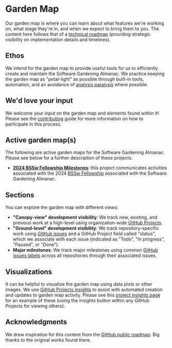 # Garden Map

Our garden map is where you can learn about what features we're working on, what stage they're in, and when we expect to bring them to you.
The content here follows that of a [technical roadmap](https://en.wikipedia.org/wiki/Technology_roadmap) (providing strategic visibility on implementation details and timelines).

## Ethos

We intend for the garden map to provide useful tools for us to efficiently create and maintain the Software Gardening Almanac.
We practice keeping the garden map as "petal-light" as possible through built-in tools, automation, and an avoidance of [analysis paralysis](https://en.wikipedia.org/wiki/Analysis_paralysis) where possible.

## We'd love your input

We welcome your input on the garden map and elements found within it!
Please see the [contributing](contributing.md) guide for more information on how to participate in this process.

## Active garden map(s)

The following are active garden maps for the Software Gardening Almanac.
Please see below for a further description of these projects.

<!-- vale alex.Gendered = NO -->

- [__2024 BSSw Fellowship Milestones__](https://github.com/orgs/software-gardening/projects/1): this project communicates activities associated with the 2024 [BSSw Fellowship](https://bssw.io/pages/bssw-fellowship-program) associated with the Software Gardening Almanac.

<!-- vale alex.Gendered = YES -->

## Sections

You can explore the garden map with different views:

- __"Canopy-view" development visibility__: We track new, existing, and previous work at a high-level using organization-wide [GitHub Projects](https://docs.github.com/en/issues/planning-and-tracking-with-projects/learning-about-projects/about-projects).
- __"Ground-level" development visibility__: We track repository-specific work using [GitHub issues](https://docs.github.com/en/issues/tracking-your-work-with-issues/about-issues) and a GitHub Project field called "status", which we associate with each issue (indicated as "Todo", "In progress", "Paused", or "Done").
- __Major milestones__: We track major milestones using common [GitHub issues labels](https://docs.github.com/en/issues/using-labels-and-milestones-to-track-work/managing-labels) across all repositories through their associated issues.

## Visualizations

It can be helpful to visualize the garden map using data plots or other images.
We use [GitHub Projects insights](https://docs.github.com/en/issues/planning-and-tracking-with-projects/viewing-insights-from-your-project/about-insights-for-projects) to assist with automated creation and updates to garden map activity.
Please see this [project insights page](https://github.com/orgs/software-gardening/projects/1/insights) for an example of these (using the insights button within any GitHub Projects for viewing others).

## Acknowledgments

We drew inspiration for this content from the [GitHub public roadmap](https://github.com/github/roadmap).
Big thanks to the original works found there.
